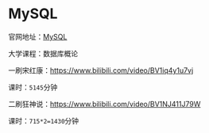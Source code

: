 # MySQL

官网地址：[MySQL](https://www.mysql.com/)

大学课程：数据库概论

一刷宋红康：https://www.bilibili.com/video/BV1iq4y1u7vj

课时：`5145`分钟

二刷狂神说：https://www.bilibili.com/video/BV1NJ411J79W

课时：`715*2=1430`分钟

